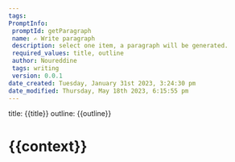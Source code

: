 ```yaml
---
tags: 
PromptInfo:
 promptId: getParagraph
 name: ✍️ Write paragraph
 description: select one item, a paragraph will be generated.
 required_values: title, outline
 author: Noureddine
 tags: writing
 version: 0.0.1
date_created: Tuesday, January 31st 2023, 3:24:30 pm
date_modified: Thursday, May 18th 2023, 6:15:55 pm
---
```

title:
{{title}}
outline:
{{outline}}

# {{context}}
